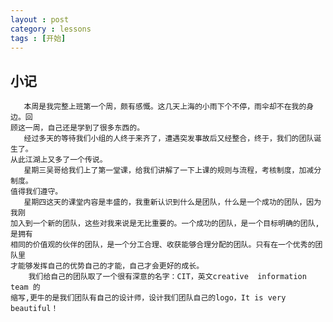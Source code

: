 ```yaml
---
layout : post
category : lessons
tags : [开始]
---
```


## 小记
       本周是我完整上班第一个周，颇有感慨。这几天上海的小雨下个不停，雨伞却不在我的身边。回     
    顾这一周，自己还是学到了很多东西的。    
       经过多天的等待我们小组的人终于来齐了，遭遇突发事故后又经整合，终于，我们的团队诞生了。
    从此江湖上又多了一个传说。
       星期三吴哥给我们上了第一堂课，给我们讲解了一下上课的规则与流程，考核制度，加减分制度。  
    值得我们遵守。
       星期四这天的课堂内容是丰盛的，我重新认识到什么是团队，什么是一个成功的团队，因为我刚     
    加入到一个新的团队，这些对我来说是无比重要的。一个成功的团队，是一个目标明确的团队,是拥有      
    相同的价值观的伙伴的团队，是一个分工合理、收获能够合理分配的团队。只有在一个优秀的团队里       
    才能够发挥自己的优势自己的才能，自己才会更好的成长。    
        我们给自己的团队取了一个很有深意的名字：CIT，英文creative  information  team 的     
    缩写,更牛的是我们团队有自己的设计师，设计我们团队自己的logo，It is very beautiful！   
     


